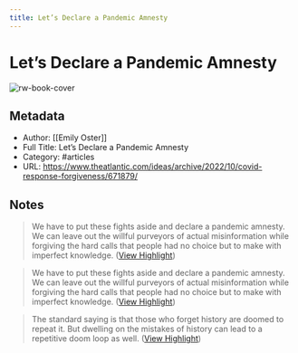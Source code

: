```yaml
---
title: Let’s Declare a Pandemic Amnesty
---
```

# Let’s Declare a Pandemic Amnesty

![rw-book-cover](https://cdn.theatlantic.com/thumbor/DT5hSQHKiKVhXOEpa1mFvM0b3F8=/0x895:2020x1947/1200x625/media/img/mt/2022/10/1022_PandemicAmnesty/original.jpg)

## Metadata
- Author: [[Emily Oster]]
- Full Title: Let’s Declare a Pandemic Amnesty
- Category: #articles
- URL: https://www.theatlantic.com/ideas/archive/2022/10/covid-response-forgiveness/671879/

## Notes
> We have to put these fights aside and declare a pandemic amnesty. We can leave out the willful purveyors of actual misinformation while forgiving the hard calls that people had no choice but to make with imperfect knowledge. ([View Highlight](https://read.readwise.io/read/01gmdasadbpfq052k999rb3swj))

> We have to put these fights aside and declare a pandemic amnesty. We can leave out the willful purveyors of actual misinformation while forgiving the hard calls that people had no choice but to make with imperfect knowledge. ([View Highlight](https://read.readwise.io/read/01gmdaskprj5nj9wsnp2gq0rwc))

> The standard saying is that those who forget history are doomed to repeat it. But dwelling on the mistakes of history can lead to a repetitive doom loop as well. ([View Highlight](https://read.readwise.io/read/01gmdaz4fwxpe1npyan17907cv))

